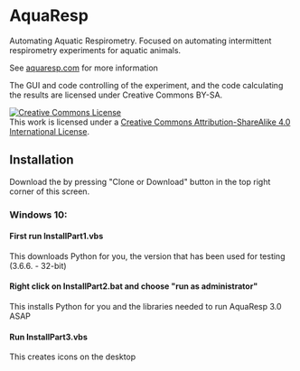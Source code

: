 # AquaResp
Automating Aquatic Respirometry. Focused on automating intermittent respirometry experiments for aquatic animals.

See <a href = "http:\\www.aquaresp.com" target="_blank">aquaresp.com</a> for more information 

The GUI and code controlling of the experiment, and the code calculating the results are licensed under Creative Commons BY-SA.

<a rel="license" href="http://creativecommons.org/licenses/by-sa/4.0/"><img alt="Creative Commons License" style="border-width:0" src="https://i.creativecommons.org/l/by-sa/4.0/88x31.png" /></a><br />This work is licensed under a <a rel="license" href="http://creativecommons.org/licenses/by-sa/4.0/">Creative Commons Attribution-ShareAlike 4.0 International License</a>.


## Installation

Download the by pressing "Clone or Download" button in the top right corner of this screen. 

### Windows 10:

#### First run InstallPart1.vbs
This downloads Python for you, the version that has been used for testing (3.6.6. - 32-bit)

#### Right click on InstallPart2.bat and choose "run as administrator"
This installs Python for you and the libraries needed to run AquaResp 3.0 ASAP

#### Run InstallPart3.vbs
This creates icons on the desktop

